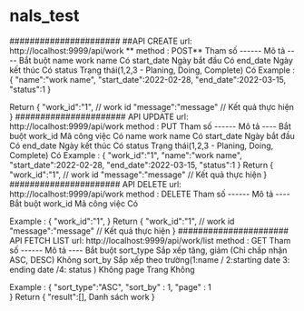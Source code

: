 # nals_test
######################
##API CREATE
url: http://localhost:9999/api/work **
method : POST**
Tham số ------ Mô tả ----                                Bắt buột
name         work name                                       Có
start_date   Ngày bắt đầu                                    Có
end_date     Ngày kết thúc                                   Có
status       Trạng thái(1,2,3 - Planing, Doing, Complete)    Có
Example : 
{
"name":"work name",
"start_date":2022-02-28,
"end_date":2022-03-15,
"status":1
}

Return 
{
"work_id":"1", // work id
"message":"message" // Kết quả thực hiện
}
######################
API UPDATE
url: http://localhost:9999/api/work
method : PUT
Tham số ------ Mô tả ----                                 Bắt buột
work_id      Mã công việc                                    Có
name         work name                                       Có
start_date   Ngày bắt đầu                                    Có
end_date     Ngày kết thúc                                   Có
status       Trạng thái(1,2,3 - Planing, Doing, Complete)    Có
Example : 
{
"work_id":"1",
"name":"work name",
"start_date":2022-02-28,
"end_date":2022-03-15,
"status":1
}
Return 
{
"work_id":"1", // work id
"message":"message" // Kết quả thực hiện
}
######################
API DELETE
url: http://localhost:9999/api/work
method : DELETE
Tham số ------ Mô tả ----                                 Bắt buột
work_id      Mã công việc                                    Có

Example : 
{
"work_id":"1",
}
Return 
{
"work_id":"1", // work id
"message":"message" // Kết quả thực hiện
}
######################
API FETCH LIST
url: http://localhost:9999/api/work/list
method : GET
Tham số ------          Mô tả ----                                                        Bắt buột
sort_type     Sắp xếp tăng, giảm (Chỉ chấp nhận ASC, DESC)                                  Không
sort_by       Sắp xếp theo trường(1:name / 2:starting date 3: ending date /4: status )      Không
page          Trang                                                                         Không

Example : 
{
"sort_type":"ASC",
"sort_by" : 1,
"page" : 1        
}
Return 
{
"result":[], Danh sách work 
}

